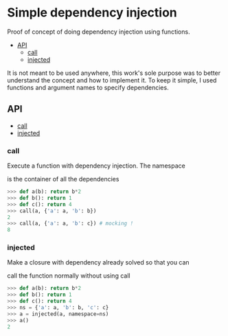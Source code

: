 # Simple dependency injection

Proof of concept of doing dependency injection using functions.

- [API](#api)
    - [call](#call)
    - [injected](#injected)

It is not meant to be used anywhere, this work's sole
purpose was to better understand the concept and how
to implement it. To keep it simple, I used functions
and argument names to specify dependencies.


## API

- [call](#call)
- [injected](#injected)


### call

Execute a function with dependency injection. The namespace

is the container of all the dependencies

```python
>>> def a(b): return b*2
>>> def b(): return 1
>>> def c(): return 4
>>> call(a, {'a': a, 'b': b})
2
>>> call(a, {'a': a, 'b': c}) # mocking !
8
```


### injected

Make a closure with dependency already solved so that you can

call the function normally without using call

```python
>>> def a(b): return b*2
>>> def b(): return 1
>>> def c(): return 4
>>> ns = {'a': a, 'b': b, 'c': c}
>>> a = injected(a, namespace=ns)
>>> a()
2
```
